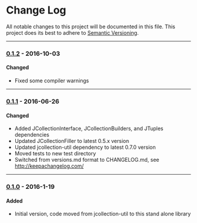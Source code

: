 # Change Log
All notable changes to this project will be documented in this file.
This project does its best to adhere to [Semantic Versioning](http://semver.org/).


--------
### [0.1.2](N/A) - 2016-10-03
#### Changed
* Fixed some compiler warnings


--------
### [0.1.1](https://github.com/TeamworkGuy2/JTreeWalker/commit/eb66409ed08d8371a607bb91a60324e001b66723) - 2016-06-26
#### Changed
* Added JCollectionInterface, JCollectionBuilders, and JTuples dependencies
* Updated JCollectionFiller to latest 0.5.x version
* Updated jcollection-util dependency to latest 0.7.0 version
* Moved tests to new test directory
* Switched from versions.md format to CHANGELOG.md, see http://keepachangelog.com/


--------
### [0.1.0](https://github.com/TeamworkGuy2/JTreeWalker/commit/6becc2bdd208227b747005a8673a1a3473999ee9) - 2016-1-19
#### Added
* Initial version, code moved from jcollection-util to this stand alone library
